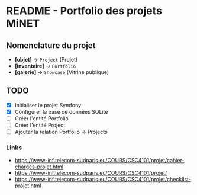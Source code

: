 # README - Portfolio des projets MiNET

## Nomenclature du projet

- **[objet]** → `Project` (Projet)
- **[inventaire]** → `Portfolio` 
- **[galerie]** → `Showcase` (Vitrine publique)

## TODO

- [x] Initialiser le projet Symfony
- [x] Configurer la base de données SQLite
- [ ] Créer l'entité Portfolio
- [ ] Créer l'entité Project
- [ ] Ajouter la relation Portfolio → Projects

### Links
- https://www-inf.telecom-sudparis.eu/COURS/CSC4101/projet/cahier-charges-projet.html
- https://www-inf.telecom-sudparis.eu/COURS/CSC4101/projet/
- https://www-inf.telecom-sudparis.eu/COURS/CSC4101/projet/checklist-projet.html